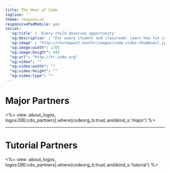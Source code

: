 ```yaml
---
title: The Hour of Code
tagline: ''
theme: responsive
responsivePadMobile: yes
social:
  'og:title' : 'Every child deserves opportunity'
  'og:description' : "For every student and classroom: learn how fun coding is in just one hour during the Hour of Code"
  'og:image' : "http://<%=request.host%>/images/code-video-thumbnail.jpg"
  "og:image:width": 1705
  "og:image:height": 949
  "og:url": "http://tr.code.org"
  "og:video": ""
  "og:video:width": ""
  "og:video:height": ""
  "og:video:type": ""
---
```


# Major Partners 

<%= view :about_logos, logos:DB[:cdo_partners].where(codeorg_b:true).and(kind_s:'major') %>

---

# Tutorial Partners

<%= view :about_logos, logos:DB[:cdo_partners].where(codeorg_b:true).and(kind_s:'tutorial') %>
